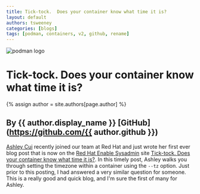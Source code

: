 ```yaml
---
title: Tick-tock.  Does your container know what time it is? 
layout: default
authors: tsweeney 
categories: [blogs]
tags: [podman, containers, v2, github, rename]
---
```

![podman logo](https://podman.io/images/podman.svg)

# Tick-tock.  Does your container know what time it is? 
{% assign author = site.authors[page.author] %}
## By {{ author.display_name }} [GitHub](https://github.com/{{ author.github }})

[Ashley Cui](https://twitter.com/cuicodes) recently joined our team at Red Hat and just wrote her first ever blog post that is now on the [Red Hat Enable Sysadmin](https://www.redhat.com/sysadmin/) site [Tick-tock. Does your container know what time it is?](https://www.redhat.com/sysadmin/tick-tock-container-time).  In this timely post, Ashley walks you through setting the timezone within a container using the `--tz` option.  Just prior to this posting, I had answered a very similar question for someone.  This is a really good and quick blog, and I'm sure the first of many for Ashley.

